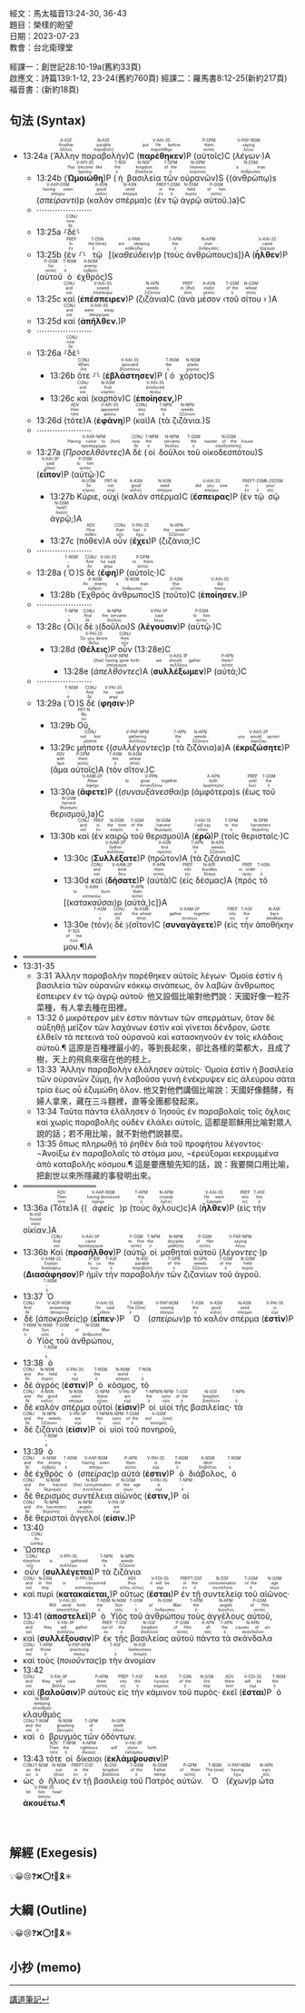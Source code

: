 經文：馬太福音13:24-30, 36-43   
題目：榮樣的盼望   
日期：2023-07-23   
教會：台北衛理堂   

經課一：創世記28:10-19a(舊約33頁)  
啟應文：詩篇139:1-12, 23-24(舊約760頁) 
經課二：羅馬書8:12-25(新約217頁)
福音書：(新約18頁)

## 句法 (Syntax)


- 13:24a (<RUBY><ruby><ruby>Ἄλλην<rt>ἄλλος</rt></ruby><rt>Another</rt></ruby><rt>A-ASF</rt></RUBY> <RUBY><ruby><ruby>παραβολὴν<rt>παραβολή</rt></ruby><rt>parable</rt></ruby><rt>N-ASF</rt></RUBY>)C (<RUBY><ruby><ruby><strong><strong>παρέθηκεν</strong></strong><rt>παρατίθημι</rt></ruby><rt>put He before</rt></ruby><rt>V-AAI-3S</rt></RUBY>)P (<RUBY><ruby><ruby>αὐτοῖς<rt>αὐτός</rt></ruby><rt>them</rt></ruby><rt>P-DPM</rt></RUBY>)C (<RUBY><ruby><ruby><em><em>λέγων·</em></em><rt>λέγω</rt></ruby><rt>saying</rt></ruby><rt>V-PAP-NSM</rt></RUBY>)A 
	- 13:24b (<RUBY><ruby><ruby><strong><strong>Ὡμοιώθη</strong></strong><rt>ὁμοιόω</rt></ruby><rt>Has become like</rt></ruby><rt>V-API-3S</rt></RUBY>)P (<RUBY><ruby><ruby>ἡ<rt>ὁ</rt></ruby><rt>the</rt></ruby><rt>T-NSF</rt></RUBY> <RUBY><ruby><ruby>βασιλεία<rt>βασιλεία</rt></ruby><rt>kingdom</rt></ruby><rt>N-NSF</rt></RUBY> <RUBY><ruby><ruby>τῶν<rt>ὁ</rt></ruby><rt>of the</rt></ruby><rt>T-GPM</rt></RUBY> <RUBY><ruby><ruby>οὐρανῶν<rt>οὐρανός</rt></ruby><rt>heavens</rt></ruby><rt>N-GPM</rt></RUBY>)S {(<RUBY><ruby><ruby>ἀνθρώπῳ<rt>ἄνθρωπος</rt></ruby><rt>a man</rt></ruby><rt>N-DSM</rt></RUBY>)s (<RUBY><ruby><ruby><em><em>σπείραντι</em></em><rt>σπείρω</rt></ruby><rt>having sown</rt></ruby><rt>V-AAP-DSM</rt></RUBY>)p (<RUBY><ruby><ruby>καλὸν<rt>καλός</rt></ruby><rt>good</rt></ruby><rt>A-ASN</rt></RUBY> <RUBY><ruby><ruby>σπέρμα<rt>σπέρμα</rt></ruby><rt>seed</rt></ruby><rt>N-ASN</rt></RUBY>)c (<RUBY><ruby><ruby>ἐν<rt>ἐν</rt></ruby><rt>in</rt></ruby><rt>PREP</rt></RUBY> <RUBY><ruby><ruby>τῷ<rt>ὁ</rt></ruby><rt>the</rt></ruby><rt>T-DSM</rt></RUBY> <RUBY><ruby><ruby>ἀγρῷ<rt>ἀγρός</rt></ruby><rt>field</rt></ruby><rt>N-DSM</rt></RUBY> <RUBY><ruby><ruby>αὐτοῦ.<rt>αὐτός</rt></ruby><rt>of him</rt></ruby><rt>P-GSM</rt></RUBY>)a}C 
	- ⋯⋯⋯⋯⋯⋯⋯
	- 13:25a ⸉<RUBY><ruby><ruby>δὲ<rt>δέ</rt></ruby><rt>now</rt></ruby><rt>CONJ</rt></RUBY>⸊
	- 13:25b {<RUBY><ruby><ruby>ἐν<rt>ἐν</rt></ruby><rt>In</rt></ruby><rt>PREP</rt></RUBY> ⸉⸊ <RUBY><ruby><ruby>τῷ<rt>ὁ</rt></ruby><rt>the [time]</rt></ruby><rt>T-DSN</rt></RUBY> [(<RUBY><ruby><ruby><em>καθεύδειν</em><rt>καθεύδω</rt></ruby><rt>are sleeping</rt></ruby><rt>V-PAN</rt></RUBY>)p (<RUBY><ruby><ruby>τοὺς<rt>ὁ</rt></ruby><rt>the</rt></ruby><rt>T-APM</rt></RUBY> <RUBY><ruby><ruby>ἀνθρώπους<rt>ἄνθρωπος</rt></ruby><rt>men</rt></ruby><rt>N-APM</rt></RUBY>)s]}A (<RUBY><ruby><ruby><strong><strong>ἦλθεν</strong></strong><rt>ἔρχομαι</rt></ruby><rt>came</rt></ruby><rt>V-AAI-3S</rt></RUBY>)P (<RUBY><ruby><ruby>αὐτοῦ<rt>αὐτός</rt></ruby><rt>his</rt></ruby><rt>P-GSM</rt></RUBY> <RUBY><ruby><ruby>ὁ<rt>ὁ</rt></ruby><rt>-</rt></ruby><rt>T-NSM</rt></RUBY> <RUBY><ruby><ruby>ἐχθρὸς<rt>ἐχθρός</rt></ruby><rt>enemy</rt></ruby><rt>A-NSM</rt></RUBY>)S
	- 13:25c <RUBY><ruby><ruby>καὶ<rt>καί</rt></ruby><rt>and</rt></ruby><rt>CONJ</rt></RUBY> (<RUBY><ruby><ruby><strong><strong>ἐπέσπειρεν</strong></strong><rt>ἐπισπείρω</rt></ruby><rt>sowed</rt></ruby><rt>V-AAI-3S</rt></RUBY>)P (<RUBY><ruby><ruby>ζιζάνια<rt>ζιζάνιον</rt></ruby><rt>weeds</rt></ruby><rt>N-APN</rt></RUBY>)C (<RUBY><ruby><ruby>ἀνὰ<rt>ἀνά</rt></ruby><rt>in [the]</rt></ruby><rt>PREP</rt></RUBY> <RUBY><ruby><ruby>μέσον<rt>μέσος</rt></ruby><rt>midst</rt></ruby><rt>A-ASN</rt></RUBY> ‹<RUBY><ruby><ruby>τοῦ<rt>ὁ</rt></ruby><rt>of the</rt></ruby><rt>T-GSM</rt></RUBY> <RUBY><ruby><ruby>σίτου<rt>σῖτος</rt></ruby><rt>wheat</rt></ruby><rt>N-GSM</rt></RUBY> › )A
	- 13:25d <RUBY><ruby><ruby>καὶ<rt>καί</rt></ruby><rt>and</rt></ruby><rt>CONJ</rt></RUBY> (<RUBY><ruby><ruby><strong><strong>ἀπῆλθεν.</strong></strong><rt>ἀπέρχομαι</rt></ruby><rt>went away</rt></ruby><rt>V-AAI-3S</rt></RUBY>)P 
	- ⋯⋯⋯⋯⋯⋯⋯
	- 13:26a ⸉<RUBY><ruby><ruby>δὲ<rt>δέ</rt></ruby><rt>now</rt></ruby><rt>CONJ</rt></RUBY>⸊
		- 13:26b <RUBY><ruby><ruby>ὅτε<rt>ὅτε</rt></ruby><rt>When</rt></ruby><rt>CONJ</rt></RUBY> ⸉⸊ (<RUBY><ruby><ruby><strong><strong>ἐβλάστησεν</strong></strong><rt>βλαστάνω</rt></ruby><rt>sprouted</rt></ruby><rt>V-AAI-3S</rt></RUBY>)P (<RUBY><ruby><ruby>ὁ<rt>ὁ</rt></ruby><rt>the</rt></ruby><rt>T-NSM</rt></RUBY> <RUBY><ruby><ruby>χόρτος<rt>χόρτος</rt></ruby><rt>plants</rt></ruby><rt>N-NSM</rt></RUBY>)S
		- 13:26c <RUBY><ruby><ruby>καὶ<rt>καί</rt></ruby><rt>and</rt></ruby><rt>CONJ</rt></RUBY> (<RUBY><ruby><ruby>καρπὸν<rt>καρπός</rt></ruby><rt>fruit</rt></ruby><rt>N-ASM</rt></RUBY>)C (<RUBY><ruby><ruby><strong><strong>ἐποίησεν,</strong></strong><rt>ποιέω</rt></ruby><rt>produced</rt></ruby><rt>V-AAI-3S</rt></RUBY>)P 
	- 13:26d (<RUBY><ruby><ruby>τότε<rt>τότε</rt></ruby><rt>then</rt></ruby><rt>ADV</rt></RUBY>)A (<RUBY><ruby><ruby><strong><strong>ἐφάνη</strong></strong><rt>φαίνω</rt></ruby><rt>appeared</rt></ruby><rt>V-API-3S</rt></RUBY>)P (<RUBY><ruby><ruby>καὶ<rt>καί</rt></ruby><rt>also</rt></ruby><rt>CONJ</rt></RUBY>)A (<RUBY><ruby><ruby>τὰ<rt>ὁ</rt></ruby><rt>the</rt></ruby><rt>T-NPN</rt></RUBY> <RUBY><ruby><ruby>ζιζάνια.<rt>ζιζάνιον</rt></ruby><rt>weeds</rt></ruby><rt>N-NPN</rt></RUBY>)S
	- ⋯⋯⋯⋯⋯⋯⋯
	- 13:27a (<RUBY><ruby><ruby><em>Προσελθόντες</em><rt>προσέρχομαι</rt></ruby><rt>Having come to [him]</rt></ruby><rt>V-AAP-NPM</rt></RUBY>)A <RUBY><ruby><ruby>δὲ<rt>δέ</rt></ruby><rt>now</rt></ruby><rt>CONJ</rt></RUBY> (<RUBY><ruby><ruby>οἱ<rt>ὁ</rt></ruby><rt>the</rt></ruby><rt>T-NPM</rt></RUBY> <RUBY><ruby><ruby>δοῦλοι<rt>δοῦλος</rt></ruby><rt>servants</rt></ruby><rt>N-NPM</rt></RUBY> <RUBY><ruby><ruby>τοῦ<rt>ὁ</rt></ruby><rt>the</rt></ruby><rt>T-GSM</rt></RUBY> <RUBY><ruby><ruby>οἰκοδεσπότου<rt>οἰκοδεσπότης</rt></ruby><rt>master of the house</rt></ruby><rt>N-GSM</rt></RUBY>)S (<RUBY><ruby><ruby><strong><strong>εἶπον</strong></strong><rt>εἶπον</rt></ruby><rt>said</rt></ruby><rt>V-AAI-3P</rt></RUBY>)P (<RUBY><ruby><ruby>αὐτῷ·<rt>αὐτός</rt></ruby><rt>to him</rt></ruby><rt>P-DSM</rt></RUBY>)C 
		- 13:27b <RUBY><ruby><ruby>Κύριε,<rt>κύριος</rt></ruby><rt>Sir</rt></ruby><rt>N-VSM</rt></RUBY> <RUBY><ruby><ruby>οὐχὶ<rt>οὐχί</rt></ruby><rt>not</rt></ruby><rt>PRT-N</rt></RUBY> (<RUBY><ruby><ruby>καλὸν<rt>καλός</rt></ruby><rt>good</rt></ruby><rt>A-ASN</rt></RUBY> <RUBY><ruby><ruby>σπέρμα<rt>σπέρμα</rt></ruby><rt>seed</rt></ruby><rt>N-ASN</rt></RUBY>)C (<RUBY><ruby><ruby><strong><strong>ἔσπειρας</strong></strong><rt>σπείρω</rt></ruby><rt>did you sow</rt></ruby><rt>V-AAI-2S</rt></RUBY>)P (<RUBY><ruby><ruby>ἐν<rt>ἐν</rt></ruby><rt>in</rt></ruby><rt>PREP</rt></RUBY> <RUBY><ruby><ruby>τῷ<rt>ὁ</rt></ruby><rt>-</rt></ruby><rt>T-DSM</rt></RUBY> <RUBY><ruby><ruby>σῷ<rt>σός</rt></ruby><rt>your</rt></ruby><rt>S-2SDSM</rt></RUBY> <RUBY><ruby><ruby>ἀγρῷ;<rt>ἀγρός</rt></ruby><rt>field?</rt></ruby><rt>N-DSM</rt></RUBY>)A 
		- 13:27c (<RUBY><ruby><ruby>πόθεν<rt>πόθεν</rt></ruby><rt>How</rt></ruby><rt>ADV</rt></RUBY>)A <RUBY><ruby><ruby>οὖν<rt>οὖν</rt></ruby><rt>then</rt></ruby><rt>CONJ</rt></RUBY> (<RUBY><ruby><ruby><strong><strong>ἔχει</strong></strong><rt>ἔχω</rt></ruby><rt>has it</rt></ruby><rt>V-PAI-3S</rt></RUBY>)P (<RUBY><ruby><ruby>ζιζάνια;<rt>ζιζάνιον</rt></ruby><rt>the weeds?</rt></ruby><rt>N-APN</rt></RUBY>)C
	- ⋯⋯⋯⋯⋯⋯⋯
	- 13:28a (<RUBY><ruby><ruby>Ὁ<rt>ὁ</rt></ruby><rt>-</rt></ruby><rt>T-NSM</rt></RUBY>)S <RUBY><ruby><ruby>δὲ<rt>δέ</rt></ruby><rt>And</rt></ruby><rt>CONJ</rt></RUBY> (<RUBY><ruby><ruby><strong><strong>ἔφη</strong></strong><rt>φημί</rt></ruby><rt>he said</rt></ruby><rt>V-IAI-3S</rt></RUBY>)P (<RUBY><ruby><ruby>αὐτοῖς·<rt>αὐτός</rt></ruby><rt>to them</rt></ruby><rt>P-DPM</rt></RUBY>)C 
		- 13:28b (<RUBY><ruby><ruby>Ἐχθρὸς<rt>ἐχθρός</rt></ruby><rt>An enemy</rt></ruby><rt>A-NSM</rt></RUBY> <RUBY><ruby><ruby>ἄνθρωπος<rt>ἄνθρωπος</rt></ruby><rt>a man</rt></ruby><rt>N-NSM</rt></RUBY>)S (<RUBY><ruby><ruby>τοῦτο<rt>οὗτος</rt></ruby><rt>this</rt></ruby><rt>D-ASN</rt></RUBY>)C (<RUBY><ruby><ruby><strong><strong>ἐποίησεν.</strong></strong><rt>ποιέω</rt></ruby><rt>did</rt></ruby><rt>V-AAI-3S</rt></RUBY>)P 
	- ⋯⋯⋯⋯⋯⋯⋯
	- 13:28c (<RUBY><ruby><ruby>Οἱ<rt>ὁ</rt></ruby><rt>-</rt></ruby><rt>T-NPM</rt></RUBY>)⦇ <RUBY><ruby><ruby>δὲ<rt>δέ</rt></ruby><rt>And</rt></ruby><rt>CONJ</rt></RUBY> ⦈(<RUBY><ruby><ruby>δοῦλοι<rt>δοῦλος</rt></ruby><rt>the servants</rt></ruby><rt>N-NPM</rt></RUBY>)S (<RUBY><ruby><ruby><strong><strong>λέγουσιν</strong></strong><rt>λέγω</rt></ruby><rt>said</rt></ruby><rt>V-PAI-3P</rt></RUBY>)P (<RUBY><ruby><ruby>αὐτῷ·<rt>αὐτός</rt></ruby><rt>to him</rt></ruby><rt>P-DSM</rt></RUBY>)C 
		- 13:28d (<RUBY><ruby><ruby><strong><strong>Θέλεις</strong></strong><rt>θέλω</rt></ruby><rt>Do you desire</rt></ruby><rt>V-PAI-2S</rt></RUBY>)P <RUBY><ruby><ruby>οὖν<rt>οὖν</rt></ruby><rt>then</rt></ruby><rt>CONJ</rt></RUBY> (13:28e)C
			- 13:28e (<RUBY><ruby><ruby><em>ἀπελθόντες</em><rt>ἀπέρχομαι</rt></ruby><rt>[that] having gone forth</rt></ruby><rt>V-AAP-NPM</rt></RUBY>)A (<RUBY><ruby><ruby><strong><strong>συλλέξωμεν</strong></strong><rt>συλλέγω</rt></ruby><rt>we should gather</rt></ruby><rt>V-AAS-1P</rt></RUBY>)P (<RUBY><ruby><ruby>αὐτά;<rt>αὐτός</rt></ruby><rt>them?</rt></ruby><rt>P-APN</rt></RUBY>)C
	- ⋯⋯⋯⋯⋯⋯⋯
	- 13:29a (<RUBY><ruby><ruby>Ὁ<rt>ὁ</rt></ruby><rt>-</rt></ruby><rt>T-NSM</rt></RUBY>)S <RUBY><ruby><ruby>δέ<rt>δέ</rt></ruby><rt>And</rt></ruby><rt>CONJ</rt></RUBY> (<RUBY><ruby><ruby><strong><strong>φησιν·</strong></strong><rt>φημί</rt></ruby><rt>he said</rt></ruby><rt>V-PAI-3S</rt></RUBY>)P 
		- 13:29b <RUBY><ruby><ruby>Οὔ,<rt>οὐ</rt></ruby><rt>No</rt></ruby><rt>PRT-N</rt></RUBY> 
		- 13:29c <RUBY><ruby><ruby>μήποτε<rt>μήποτε</rt></ruby><rt>not lest</rt></ruby><rt>CONJ</rt></RUBY> {(<RUBY><ruby><ruby><em><em>συλλέγοντες</em></em><rt>συλλέγω</rt></ruby><rt>gathering</rt></ruby><rt>V-PAP-NPM</rt></RUBY>)p (<RUBY><ruby><ruby>τὰ<rt>ὁ</rt></ruby><rt>the</rt></ruby><rt>T-APN</rt></RUBY> <RUBY><ruby><ruby>ζιζάνια<rt>ζιζάνιον</rt></ruby><rt>weeds</rt></ruby><rt>N-APN</rt></RUBY>)a}A (<RUBY><ruby><ruby><strong><strong>ἐκριζώσητε</strong></strong><rt>ἐκριζόω</rt></ruby><rt>you would uproot</rt></ruby><rt>V-AAS-2P</rt></RUBY>)P (<RUBY><ruby><ruby>ἅμα<rt>ἅμα</rt></ruby><rt>with</rt></ruby><rt>ADV</rt></RUBY> <RUBY><ruby><ruby>αὐτοῖς<rt>αὐτός</rt></ruby><rt>them</rt></ruby><rt>P-DPM</rt></RUBY>)A (<RUBY><ruby><ruby>τὸν<rt>ὁ</rt></ruby><rt>the</rt></ruby><rt>T-ASM</rt></RUBY> <RUBY><ruby><ruby>σῖτον.<rt>σῖτος</rt></ruby><rt>wheat</rt></ruby><rt>N-ASM</rt></RUBY>)C
		- 13:30a (<RUBY><ruby><ruby><strong><strong>ἄφετε</strong></strong><rt>ἀφίημι</rt></ruby><rt>Allow</rt></ruby><rt>V-AAM-2P</rt></RUBY>)P {(<RUBY><ruby><ruby><em>συναυξάνεσθαι</em><rt>συναυξάνω</rt></ruby><rt>to grow together</rt></ruby><rt>V-PPN</rt></RUBY>)p (<RUBY><ruby><ruby>ἀμφότερα<rt>ἀμφότερος</rt></ruby><rt>both</rt></ruby><rt>A-APN</rt></RUBY>)s (<RUBY><ruby><ruby>ἕως<rt>ἕως</rt></ruby><rt>until</rt></ruby><rt>PREP</rt></RUBY> <RUBY><ruby><ruby>τοῦ<rt>ὁ</rt></ruby><rt>the</rt></ruby><rt>T-GSM</rt></RUBY> <RUBY><ruby><ruby>θερισμοῦ,<rt>θερισμός</rt></ruby><rt>harvest</rt></ruby><rt>N-GSM</rt></RUBY>)a}C
		- 13:30b <RUBY><ruby><ruby>καὶ<rt>καί</rt></ruby><rt>and</rt></ruby><rt>CONJ</rt></RUBY> (<RUBY><ruby><ruby>ἐν<rt>ἐν</rt></ruby><rt>in</rt></ruby><rt>PREP</rt></RUBY> <RUBY><ruby><ruby>καιρῷ<rt>καιρός</rt></ruby><rt>the time</rt></ruby><rt>N-DSM</rt></RUBY> <RUBY><ruby><ruby>τοῦ<rt>ὁ</rt></ruby><rt>of the</rt></ruby><rt>T-GSM</rt></RUBY> <RUBY><ruby><ruby>θερισμοῦ<rt>θερισμός</rt></ruby><rt>harvest</rt></ruby><rt>N-GSM</rt></RUBY>)A (<RUBY><ruby><ruby><strong><strong>ἐρῶ</strong></strong><rt>εἶπον</rt></ruby><rt>I will say</rt></ruby><rt>V-FAI-1S</rt></RUBY>)P (<RUBY><ruby><ruby>τοῖς<rt>ὁ</rt></ruby><rt>to the</rt></ruby><rt>T-DPM</rt></RUBY> <RUBY><ruby><ruby>θερισταῖς·<rt>θεριστής</rt></ruby><rt>harvesters</rt></ruby><rt>N-DPM</rt></RUBY>)C 
			- 13:30c (<RUBY><ruby><ruby><strong><strong>Συλλέξατε</strong></strong><rt>συλλέγω</rt></ruby><rt>Gather</rt></ruby><rt>V-AAM-2P</rt></RUBY>)P (<RUBY><ruby><ruby>πρῶτον<rt>πρῶτος</rt></ruby><rt>first</rt></ruby><rt>A-ASN</rt></RUBY>)A (<RUBY><ruby><ruby>τὰ<rt>ὁ</rt></ruby><rt>the</rt></ruby><rt>T-APN</rt></RUBY> <RUBY><ruby><ruby>ζιζάνια<rt>ζιζάνιον</rt></ruby><rt>weeds</rt></ruby><rt>N-APN</rt></RUBY>)C
			- 13:30d <RUBY><ruby><ruby>καὶ<rt>καί</rt></ruby><rt>and</rt></ruby><rt>CONJ</rt></RUBY> (<RUBY><ruby><ruby><strong><strong>δήσατε</strong></strong><rt>δέω</rt></ruby><rt>bind</rt></ruby><rt>V-AAM-2P</rt></RUBY>)P (<RUBY><ruby><ruby>αὐτὰ<rt>αὐτός</rt></ruby><rt>them</rt></ruby><rt>P-APN</rt></RUBY>)C (<RUBY><ruby><ruby>εἰς<rt>εἰς</rt></ruby><rt>into</rt></ruby><rt>PREP</rt></RUBY> <RUBY><ruby><ruby>δέσμας<rt>δέσμη</rt></ruby><rt>bundles</rt></ruby><rt>N-APF</rt></RUBY>)A {<RUBY><ruby><ruby>πρὸς<rt>πρός</rt></ruby><rt>in order</rt></ruby><rt>PREP</rt></RUBY> <RUBY><ruby><ruby>τὸ<rt>ὁ</rt></ruby><rt>-</rt></ruby><rt>T-ASN</rt></RUBY> [(<RUBY><ruby><ruby><em>κατακαῦσαι</em><rt>κατακαίω</rt></ruby><rt>to burn</rt></ruby><rt>V-AAN</rt></RUBY>)p (<RUBY><ruby><ruby>αὐτά,<rt>αὐτός</rt></ruby><rt>them</rt></ruby><rt>P-APN</rt></RUBY>)c]}A
			- 13:30e (<RUBY><ruby><ruby>τὸν<rt>ὁ</rt></ruby><rt>-</rt></ruby><rt>T-ASM</rt></RUBY>)⦇ <RUBY><ruby><ruby>δὲ<rt>δέ</rt></ruby><rt>and</rt></ruby><rt>CONJ</rt></RUBY> ⦈(<RUBY><ruby><ruby>σῖτον<rt>σῖτος</rt></ruby><rt>the wheat</rt></ruby><rt>N-ASM</rt></RUBY>)C (<RUBY><ruby><ruby><strong><strong>συναγάγετε</strong></strong><rt>συνάγω</rt></ruby><rt>gather together</rt></ruby><rt>V-AAM-2P</rt></RUBY>)P (<RUBY><ruby><ruby>εἰς<rt>εἰς</rt></ruby><rt>into</rt></ruby><rt>PREP</rt></RUBY> <RUBY><ruby><ruby>τὴν<rt>ὁ</rt></ruby><rt>the</rt></ruby><rt>T-ASF</rt></RUBY> <RUBY><ruby><ruby>ἀποθήκην<rt>ἀποθήκη</rt></ruby><rt>barn</rt></ruby><rt>N-ASF</rt></RUBY> <RUBY><ruby><ruby>μου.¶<rt>ἐγώ</rt></ruby><rt>of me</rt></ruby><rt>P-1GS</rt></RUBY>)A
- ═════════════
- 13:31-35 
	- 3:31 Ἄλλην παραβολὴν παρέθηκεν αὐτοῖς λέγων· Ὁμοία ἐστὶν ἡ βασιλεία τῶν οὐρανῶν κόκκῳ σινάπεως, ὃν λαβὼν ἄνθρωπος ἔσπειρεν ἐν τῷ ἀγρῷ αὐτοῦ· 他又設個比喻對他們說：天國好像一粒芥菜種，有人拿去種在田裡。 
	- 13:32 ὃ μικρότερον μέν ἐστιν πάντων τῶν σπερμάτων, ὅταν δὲ αὐξηθῇ μεῖζον τῶν λαχάνων ἐστὶν καὶ γίνεται δένδρον, ὥστε ἐλθεῖν τὰ πετεινὰ τοῦ οὐρανοῦ καὶ κατασκηνοῦν ἐν τοῖς κλάδοις αὐτοῦ.¶ 這原是百種裡最小的，等到長起來，卻比各樣的菜都大，且成了樹，天上的飛鳥來宿在他的枝上。 
	- 13:33 Ἄλλην παραβολὴν ἐλάλησεν αὐτοῖς· Ὁμοία ἐστὶν ἡ βασιλεία τῶν οὐρανῶν ζύμῃ, ἣν λαβοῦσα γυνὴ ἐνέκρυψεν εἰς ἀλεύρου σάτα τρία ἕως οὗ ἐζυμώθη ὅλον. 他又對他們講個比喻說：天國好像麵酵，有婦人拿來，藏在三斗麵裡，直等全團都發起來。 
	- 13:34 Ταῦτα πάντα ἐλάλησεν ὁ Ἰησοῦς ἐν παραβολαῖς τοῖς ὄχλοις καὶ χωρὶς παραβολῆς οὐδὲν ἐλάλει αὐτοῖς, 這都是耶穌用比喻對眾人說的話；若不用比喻，就不對他們說甚麼。 
	- 13:35 ὅπως πληρωθῇ τὸ ῥηθὲν διὰ τοῦ προφήτου λέγοντος· ¬Ἀνοίξω ἐν παραβολαῖς τὸ στόμα μου, ¬ἐρεύξομαι κεκρυμμένα ἀπὸ καταβολῆς κόσμου.¶ 這是要應驗先知的話，說：我要開口用比喻，把創世以來所隱藏的事發明出來。 
- ═════════════
- 13:36a (<RUBY><ruby><ruby>Τότε<rt>τότε</rt></ruby><rt>Then</rt></ruby><rt>ADV</rt></RUBY>)A {(<RUBY><ruby><ruby><em><em>ἀφεὶς</em></em><rt>ἀφίημι</rt></ruby><rt>having dismissed</rt></ruby><rt>V-AAP-NSM</rt></RUBY>)p (<RUBY><ruby><ruby>τοὺς<rt>ὁ</rt></ruby><rt>the</rt></ruby><rt>T-APM</rt></RUBY> <RUBY><ruby><ruby>ὄχλους<rt>ὄχλος</rt></ruby><rt>crowds</rt></ruby><rt>N-APM</rt></RUBY>)c}A (<RUBY><ruby><ruby><strong><strong>ἦλθεν</strong></strong><rt>ἔρχομαι</rt></ruby><rt>He went</rt></ruby><rt>V-AAI-3S</rt></RUBY>)P (<RUBY><ruby><ruby>εἰς<rt>εἰς</rt></ruby><rt>into</rt></ruby><rt>PREP</rt></RUBY> <RUBY><ruby><ruby>τὴν<rt>ὁ</rt></ruby><rt>the</rt></ruby><rt>T-ASF</rt></RUBY> <RUBY><ruby><ruby>οἰκίαν.<rt>οἰκία</rt></ruby><rt>house</rt></ruby><rt>N-ASF</rt></RUBY>)A
- 13:36b <RUBY><ruby><ruby>Καὶ<rt>καί</rt></ruby><rt>And</rt></ruby><rt>CONJ</rt></RUBY> (<RUBY><ruby><ruby><strong><strong>προσῆλθον</strong></strong><rt>προσέρχομαι</rt></ruby><rt>came</rt></ruby><rt>V-AAI-3P</rt></RUBY>)P (<RUBY><ruby><ruby>αὐτῷ<rt>αὐτός</rt></ruby><rt>to Him</rt></ruby><rt>P-DSM</rt></RUBY> <RUBY><ruby><ruby>οἱ<rt>ὁ</rt></ruby><rt>the</rt></ruby><rt>T-NPM</rt></RUBY> <RUBY><ruby><ruby>μαθηταὶ<rt>μαθητής</rt></ruby><rt>disciples</rt></ruby><rt>N-NPM</rt></RUBY> <RUBY><ruby><ruby>αὐτοῦ<rt>αὐτός</rt></ruby><rt>of Him</rt></ruby><rt>P-GSM</rt></RUBY> (<RUBY><ruby><ruby><em><em>λέγοντες·</em></em><rt>λέγω</rt></ruby><rt>saying</rt></ruby><rt>V-PAP-NPM</rt></RUBY>)p (<RUBY><ruby><ruby><strong><strong>Διασάφησον</strong></strong><rt>διασαφέω</rt></ruby><rt>Explain</rt></ruby><rt>V-AAM-2S</rt></RUBY>)P <RUBY><ruby><ruby>ἡμῖν<rt>ἐγώ</rt></ruby><rt>to us</rt></ruby><rt>P-1DP</rt></RUBY> <RUBY><ruby><ruby>τὴν<rt>ὁ</rt></ruby><rt>the</rt></ruby><rt>T-ASF</rt></RUBY> <RUBY><ruby><ruby>παραβολὴν<rt>παραβολή</rt></ruby><rt>parable</rt></ruby><rt>N-ASF</rt></RUBY> <RUBY><ruby><ruby>τῶν<rt>ὁ</rt></ruby><rt>of the</rt></ruby><rt>T-GPN</rt></RUBY> <RUBY><ruby><ruby>ζιζανίων<rt>ζιζάνιον</rt></ruby><rt>weeds</rt></ruby><rt>N-GPN</rt></RUBY> <RUBY><ruby><ruby>τοῦ<rt>ὁ</rt></ruby><rt>of the</rt></ruby><rt>T-GSM</rt></RUBY> <RUBY><ruby><ruby>ἀγροῦ.<rt>ἀγρός</rt></ruby><rt>field</rt></ruby><rt>N-GSM</rt></RUBY> 
- 13:37 <RUBY><ruby><ruby>Ὁ<rt>ὁ</rt></ruby><rt>-</rt></ruby><rt>T-NSM</rt></RUBY>
- <RUBY><ruby><ruby>δὲ<rt>δέ</rt></ruby><rt>And</rt></ruby><rt>CONJ</rt></RUBY> (<RUBY><ruby><ruby><em><em>ἀποκριθεὶς</em></em><rt>ἀποκρίνω</rt></ruby><rt>answering</rt></ruby><rt>V-AOP-NSM</rt></RUBY>)p (<RUBY><ruby><ruby><strong><strong>εἶπεν·</strong></strong><rt>εἶπον</rt></ruby><rt>He said</rt></ruby><rt>V-AAI-3S</rt></RUBY>)P <RUBY><ruby><ruby>Ὁ<rt>ὁ</rt></ruby><rt>The [One]</rt></ruby><rt>T-NSM</rt></RUBY> (<RUBY><ruby><ruby><em><em>σπείρων</em></em><rt>σπείρω</rt></ruby><rt>sowing</rt></ruby><rt>V-PAP-NSM</rt></RUBY>)p <RUBY><ruby><ruby>τὸ<rt>ὁ</rt></ruby><rt>the</rt></ruby><rt>T-ASN</rt></RUBY> <RUBY><ruby><ruby>καλὸν<rt>καλός</rt></ruby><rt>good</rt></ruby><rt>A-ASN</rt></RUBY> <RUBY><ruby><ruby>σπέρμα<rt>σπέρμα</rt></ruby><rt>seed</rt></ruby><rt>N-ASN</rt></RUBY> (<RUBY><ruby><ruby><strong><strong>ἐστὶν</strong></strong><rt>εἰμί</rt></ruby><rt>is</rt></ruby><rt>V-PAI-3S</rt></RUBY>)P <RUBY><ruby><ruby>ὁ<rt>ὁ</rt></ruby><rt>the</rt></ruby><rt>T-NSM</rt></RUBY> <RUBY><ruby><ruby>Υἱὸς<rt>υἱός</rt></ruby><rt>Son</rt></ruby><rt>N-NSM</rt></RUBY> <RUBY><ruby><ruby>τοῦ<rt>ὁ</rt></ruby><rt>-</rt></ruby><rt>T-GSM</rt></RUBY> <RUBY><ruby><ruby>ἀνθρώπου,<rt>ἄνθρωπος</rt></ruby><rt>of Man</rt></ruby><rt>N-GSM</rt></RUBY> 
- 13:38 <RUBY><ruby><ruby>ὁ<rt>ὁ</rt></ruby><rt>-</rt></ruby><rt>T-NSM</rt></RUBY>
- <RUBY><ruby><ruby>δὲ<rt>δέ</rt></ruby><rt>and</rt></ruby><rt>CONJ</rt></RUBY> <RUBY><ruby><ruby>ἀγρός<rt>ἀγρός</rt></ruby><rt>the field</rt></ruby><rt>N-NSM</rt></RUBY> (<RUBY><ruby><ruby><strong><strong>ἐστιν</strong></strong><rt>εἰμί</rt></ruby><rt>is</rt></ruby><rt>V-PAI-3S</rt></RUBY>)P <RUBY><ruby><ruby>ὁ<rt>ὁ</rt></ruby><rt>the</rt></ruby><rt>T-NSM</rt></RUBY> <RUBY><ruby><ruby>κόσμος,<rt>κόσμος</rt></ruby><rt>world</rt></ruby><rt>N-NSM</rt></RUBY> <RUBY><ruby><ruby>τὸ<rt>ὁ</rt></ruby><rt>-</rt></ruby><rt>T-NSN</rt></RUBY>
- <RUBY><ruby><ruby>δὲ<rt>δέ</rt></ruby><rt>and</rt></ruby><rt>CONJ</rt></RUBY> <RUBY><ruby><ruby>καλὸν<rt>καλός</rt></ruby><rt>the good</rt></ruby><rt>A-NSN</rt></RUBY> <RUBY><ruby><ruby>σπέρμα<rt>σπέρμα</rt></ruby><rt>seed</rt></ruby><rt>N-NSN</rt></RUBY> <RUBY><ruby><ruby>οὗτοί<rt>οὗτος</rt></ruby><rt>these</rt></ruby><rt>D-NPM</rt></RUBY> (<RUBY><ruby><ruby><strong><strong>εἰσιν</strong></strong><rt>εἰμί</rt></ruby><rt>are</rt></ruby><rt>V-PAI-3P</rt></RUBY>)P <RUBY><ruby><ruby>οἱ<rt>ὁ</rt></ruby><rt>the</rt></ruby><rt>T-NPM</rt></RUBY> <RUBY><ruby><ruby>υἱοὶ<rt>υἱός</rt></ruby><rt>sons</rt></ruby><rt>N-NPM</rt></RUBY> <RUBY><ruby><ruby>τῆς<rt>ὁ</rt></ruby><rt>of the</rt></ruby><rt>T-GSF</rt></RUBY> <RUBY><ruby><ruby>βασιλείας·<rt>βασιλεία</rt></ruby><rt>kingdom</rt></ruby><rt>N-GSF</rt></RUBY> <RUBY><ruby><ruby>τὰ<rt>ὁ</rt></ruby><rt>-</rt></ruby><rt>T-NPN</rt></RUBY>
- <RUBY><ruby><ruby>δὲ<rt>δέ</rt></ruby><rt>and</rt></ruby><rt>CONJ</rt></RUBY> <RUBY><ruby><ruby>ζιζάνιά<rt>ζιζάνιον</rt></ruby><rt>the weeds</rt></ruby><rt>N-NPN</rt></RUBY> (<RUBY><ruby><ruby><strong><strong>εἰσιν</strong></strong><rt>εἰμί</rt></ruby><rt>are</rt></ruby><rt>V-PAI-3P</rt></RUBY>)P <RUBY><ruby><ruby>οἱ<rt>ὁ</rt></ruby><rt>the</rt></ruby><rt>T-NPM</rt></RUBY> <RUBY><ruby><ruby>υἱοὶ<rt>υἱός</rt></ruby><rt>sons</rt></ruby><rt>N-NPM</rt></RUBY> <RUBY><ruby><ruby>τοῦ<rt>ὁ</rt></ruby><rt>of the</rt></ruby><rt>T-GSM</rt></RUBY> <RUBY><ruby><ruby>πονηροῦ,<rt>πονηρός</rt></ruby><rt>evil [one]</rt></ruby><rt>A-GSM</rt></RUBY> 
- 13:39 <RUBY><ruby><ruby>ὁ<rt>ὁ</rt></ruby><rt>-</rt></ruby><rt>T-NSM</rt></RUBY>
- <RUBY><ruby><ruby>δὲ<rt>δέ</rt></ruby><rt>and</rt></ruby><rt>CONJ</rt></RUBY> <RUBY><ruby><ruby>ἐχθρὸς<rt>ἐχθρός</rt></ruby><rt>the enemy</rt></ruby><rt>A-NSM</rt></RUBY> <RUBY><ruby><ruby>ὁ<rt>ὁ</rt></ruby><rt>-</rt></ruby><rt>T-NSM</rt></RUBY> (<RUBY><ruby><ruby><em><em>σπείρας</em></em><rt>σπείρω</rt></ruby><rt>having sown</rt></ruby><rt>V-AAP-NSM</rt></RUBY>)p <RUBY><ruby><ruby>αὐτά<rt>αὐτός</rt></ruby><rt>them</rt></ruby><rt>P-APN</rt></RUBY> (<RUBY><ruby><ruby><strong><strong>ἐστιν</strong></strong><rt>εἰμί</rt></ruby><rt>is</rt></ruby><rt>V-PAI-3S</rt></RUBY>)P <RUBY><ruby><ruby>ὁ<rt>ὁ</rt></ruby><rt>the</rt></ruby><rt>T-NSM</rt></RUBY> <RUBY><ruby><ruby>διάβολος,<rt>διάβολος</rt></ruby><rt>devil</rt></ruby><rt>A-NSM</rt></RUBY> <RUBY><ruby><ruby>ὁ<rt>ὁ</rt></ruby><rt>-</rt></ruby><rt>T-NSM</rt></RUBY>
- <RUBY><ruby><ruby>δὲ<rt>δέ</rt></ruby><rt>and</rt></ruby><rt>CONJ</rt></RUBY> <RUBY><ruby><ruby>θερισμὸς<rt>θερισμός</rt></ruby><rt>the harvest</rt></ruby><rt>N-NSM</rt></RUBY> <RUBY><ruby><ruby>συντέλεια<rt>συντέλεια</rt></ruby><rt>[the] consummation</rt></ruby><rt>N-NSF</rt></RUBY> <RUBY><ruby><ruby>αἰῶνός<rt>αἰών</rt></ruby><rt>of the age</rt></ruby><rt>N-GSM</rt></RUBY> (<RUBY><ruby><ruby><strong><strong>ἐστιν,</strong></strong><rt>εἰμί</rt></ruby><rt>is</rt></ruby><rt>V-PAI-3S</rt></RUBY>)P <RUBY><ruby><ruby>οἱ<rt>ὁ</rt></ruby><rt>-</rt></ruby><rt>T-NPM</rt></RUBY>
- <RUBY><ruby><ruby>δὲ<rt>δέ</rt></ruby><rt>and</rt></ruby><rt>CONJ</rt></RUBY> <RUBY><ruby><ruby>θερισταὶ<rt>θεριστής</rt></ruby><rt>the harvesters</rt></ruby><rt>N-NPM</rt></RUBY> <RUBY><ruby><ruby>ἄγγελοί<rt>ἄγγελος</rt></ruby><rt>angels</rt></ruby><rt>N-NPM</rt></RUBY> (<RUBY><ruby><ruby><strong><strong>εἰσιν.</strong></strong><rt>εἰμί</rt></ruby><rt>are</rt></ruby><rt>V-PAI-3P</rt></RUBY>)P 
- 13:40
- <RUBY><ruby><ruby>Ὥσπερ<rt>ὥσπερ</rt></ruby><rt>As</rt></ruby><rt>CONJ</rt></RUBY>
- <RUBY><ruby><ruby>οὖν<rt>οὖν</rt></ruby><rt>therefore</rt></ruby><rt>CONJ</rt></RUBY> (<RUBY><ruby><ruby><strong><strong>συλλέγεται</strong></strong><rt>συλλέγω</rt></ruby><rt>is gathered</rt></ruby><rt>V-PPI-3S</rt></RUBY>)P <RUBY><ruby><ruby>τὰ<rt>ὁ</rt></ruby><rt>the</rt></ruby><rt>T-NPN</rt></RUBY> <RUBY><ruby><ruby>ζιζάνια<rt>ζιζάνιον</rt></ruby><rt>weeds</rt></ruby><rt>N-NPN</rt></RUBY>
- <RUBY><ruby><ruby>καὶ<rt>καί</rt></ruby><rt>and</rt></ruby><rt>CONJ</rt></RUBY> <RUBY><ruby><ruby>πυρὶ<rt>πῦρ</rt></ruby><rt>in fire</rt></ruby><rt>N-DSN</rt></RUBY> (<RUBY><ruby><ruby><strong><strong>κατακαίεται,</strong></strong><rt>κατακαίω</rt></ruby><rt>is consumed</rt></ruby><rt>V-PPI-3S</rt></RUBY>)P <RUBY><ruby><ruby>οὕτως<rt>οὕτω, οὕτως</rt></ruby><rt>thus</rt></ruby><rt>ADV</rt></RUBY> (<RUBY><ruby><ruby><strong><strong>ἔσται</strong></strong><rt>εἰμί</rt></ruby><rt>it will be</rt></ruby><rt>V-FDI-3S</rt></RUBY>)P <RUBY><ruby><ruby>ἐν<rt>ἐν</rt></ruby><rt>in</rt></ruby><rt>PREP</rt></RUBY> <RUBY><ruby><ruby>τῇ<rt>ὁ</rt></ruby><rt>the</rt></ruby><rt>T-DSF</rt></RUBY> <RUBY><ruby><ruby>συντελείᾳ<rt>συντέλεια</rt></ruby><rt>consummation</rt></ruby><rt>N-DSF</rt></RUBY> <RUBY><ruby><ruby>τοῦ<rt>ὁ</rt></ruby><rt>of the</rt></ruby><rt>T-GSM</rt></RUBY> <RUBY><ruby><ruby>αἰῶνος·<rt>αἰών</rt></ruby><rt>age</rt></ruby><rt>N-GSM</rt></RUBY> 
- 13:41 (<RUBY><ruby><ruby><strong><strong>ἀποστελεῖ</strong></strong><rt>ἀποστέλλω</rt></ruby><rt>Will send forth</rt></ruby><rt>V-FAI-3S</rt></RUBY>)P <RUBY><ruby><ruby>ὁ<rt>ὁ</rt></ruby><rt>the</rt></ruby><rt>T-NSM</rt></RUBY> <RUBY><ruby><ruby>Υἱὸς<rt>υἱός</rt></ruby><rt>Son</rt></ruby><rt>N-NSM</rt></RUBY> <RUBY><ruby><ruby>τοῦ<rt>ὁ</rt></ruby><rt>-</rt></ruby><rt>T-GSM</rt></RUBY> <RUBY><ruby><ruby>ἀνθρώπου<rt>ἄνθρωπος</rt></ruby><rt>of Man</rt></ruby><rt>N-GSM</rt></RUBY> <RUBY><ruby><ruby>τοὺς<rt>ὁ</rt></ruby><rt>the</rt></ruby><rt>T-APM</rt></RUBY> <RUBY><ruby><ruby>ἀγγέλους<rt>ἄγγελος</rt></ruby><rt>angels</rt></ruby><rt>N-APM</rt></RUBY> <RUBY><ruby><ruby>αὐτοῦ,<rt>αὐτός</rt></ruby><rt>of Him</rt></ruby><rt>P-GSM</rt></RUBY>
- <RUBY><ruby><ruby>καὶ<rt>καί</rt></ruby><rt>and</rt></ruby><rt>CONJ</rt></RUBY> (<RUBY><ruby><ruby><strong><strong>συλλέξουσιν</strong></strong><rt>συλλέγω</rt></ruby><rt>they will gather</rt></ruby><rt>V-FAI-3P</rt></RUBY>)P <RUBY><ruby><ruby>ἐκ<rt>ἐκ</rt></ruby><rt>out of</rt></ruby><rt>PREP</rt></RUBY> <RUBY><ruby><ruby>τῆς<rt>ὁ</rt></ruby><rt>the</rt></ruby><rt>T-GSF</rt></RUBY> <RUBY><ruby><ruby>βασιλείας<rt>βασιλεία</rt></ruby><rt>kingdom</rt></ruby><rt>N-GSF</rt></RUBY> <RUBY><ruby><ruby>αὐτοῦ<rt>αὐτός</rt></ruby><rt>of Him</rt></ruby><rt>P-GSM</rt></RUBY> <RUBY><ruby><ruby>πάντα<rt>πᾶς</rt></ruby><rt>all</rt></ruby><rt>A-APN</rt></RUBY> <RUBY><ruby><ruby>τὰ<rt>ὁ</rt></ruby><rt>the</rt></ruby><rt>T-APN</rt></RUBY> <RUBY><ruby><ruby>σκάνδαλα<rt>σκάνδαλον</rt></ruby><rt>causes of sin</rt></ruby><rt>N-APN</rt></RUBY>
- <RUBY><ruby><ruby>καὶ<rt>καί</rt></ruby><rt>and</rt></ruby><rt>CONJ</rt></RUBY> <RUBY><ruby><ruby>τοὺς<rt>ὁ</rt></ruby><rt>those</rt></ruby><rt>T-APM</rt></RUBY> (<RUBY><ruby><ruby><em><em>ποιοῦντας</em></em><rt>ποιέω</rt></ruby><rt>practicing</rt></ruby><rt>V-PAP-APM</rt></RUBY>)p <RUBY><ruby><ruby>τὴν<rt>ὁ</rt></ruby><rt>-</rt></ruby><rt>T-ASF</rt></RUBY> <RUBY><ruby><ruby>ἀνομίαν<rt>ἀνομία</rt></ruby><rt>lawlessness</rt></ruby><rt>N-ASF</rt></RUBY> 
- 13:42
- <RUBY><ruby><ruby>καὶ<rt>καί</rt></ruby><rt>and</rt></ruby><rt>CONJ</rt></RUBY> (<RUBY><ruby><ruby><strong><strong>βαλοῦσιν</strong></strong><rt>βάλλω</rt></ruby><rt>they will cast</rt></ruby><rt>V-FAI-3P</rt></RUBY>)P <RUBY><ruby><ruby>αὐτοὺς<rt>αὐτός</rt></ruby><rt>them</rt></ruby><rt>P-APM</rt></RUBY> <RUBY><ruby><ruby>εἰς<rt>εἰς</rt></ruby><rt>into</rt></ruby><rt>PREP</rt></RUBY> <RUBY><ruby><ruby>τὴν<rt>ὁ</rt></ruby><rt>the</rt></ruby><rt>T-ASF</rt></RUBY> <RUBY><ruby><ruby>κάμινον<rt>κάμινος</rt></ruby><rt>furnace</rt></ruby><rt>N-ASF</rt></RUBY> <RUBY><ruby><ruby>τοῦ<rt>ὁ</rt></ruby><rt>of the</rt></ruby><rt>T-GSN</rt></RUBY> <RUBY><ruby><ruby>πυρός·<rt>πῦρ</rt></ruby><rt>fire</rt></ruby><rt>N-GSN</rt></RUBY> <RUBY><ruby><ruby>ἐκεῖ<rt>ἐκεῖ</rt></ruby><rt>there</rt></ruby><rt>ADV</rt></RUBY> (<RUBY><ruby><ruby><strong><strong>ἔσται</strong></strong><rt>εἰμί</rt></ruby><rt>will be</rt></ruby><rt>V-FDI-3S</rt></RUBY>)P <RUBY><ruby><ruby>ὁ<rt>ὁ</rt></ruby><rt>the</rt></ruby><rt>T-NSM</rt></RUBY> <RUBY><ruby><ruby>κλαυθμὸς<rt>κλαυθμός</rt></ruby><rt>weeping</rt></ruby><rt>N-NSM</rt></RUBY>
- <RUBY><ruby><ruby>καὶ<rt>καί</rt></ruby><rt>and</rt></ruby><rt>CONJ</rt></RUBY> <RUBY><ruby><ruby>ὁ<rt>ὁ</rt></ruby><rt>the</rt></ruby><rt>T-NSM</rt></RUBY> <RUBY><ruby><ruby>βρυγμὸς<rt>βρυγμός</rt></ruby><rt>gnashing</rt></ruby><rt>N-NSM</rt></RUBY> <RUBY><ruby><ruby>τῶν<rt>ὁ</rt></ruby><rt>of</rt></ruby><rt>T-GPM</rt></RUBY> <RUBY><ruby><ruby>ὀδόντων.<rt>ὀδούς</rt></ruby><rt>teeth</rt></ruby><rt>N-GPM</rt></RUBY> 
- 13:43 <RUBY><ruby><ruby>τότε<rt>τότε</rt></ruby><rt>Then</rt></ruby><rt>ADV</rt></RUBY> <RUBY><ruby><ruby>οἱ<rt>ὁ</rt></ruby><rt>the</rt></ruby><rt>T-NPM</rt></RUBY> <RUBY><ruby><ruby>δίκαιοι<rt>δίκαιος</rt></ruby><rt>righteous</rt></ruby><rt>A-NPM</rt></RUBY> (<RUBY><ruby><ruby><strong><strong>ἐκλάμψουσιν</strong></strong><rt>ἐκλάμπω</rt></ruby><rt>will shine forth</rt></ruby><rt>V-FAI-3P</rt></RUBY>)P
- <RUBY><ruby><ruby>ὡς<rt>ὡς</rt></ruby><rt>as</rt></ruby><rt>CONJ</rt></RUBY> <RUBY><ruby><ruby>ὁ<rt>ὁ</rt></ruby><rt>the</rt></ruby><rt>T-NSM</rt></RUBY> <RUBY><ruby><ruby>ἥλιος<rt>ἥλιος</rt></ruby><rt>sun</rt></ruby><rt>N-NSM</rt></RUBY> <RUBY><ruby><ruby>ἐν<rt>ἐν</rt></ruby><rt>in</rt></ruby><rt>PREP</rt></RUBY> <RUBY><ruby><ruby>τῇ<rt>ὁ</rt></ruby><rt>the</rt></ruby><rt>T-DSF</rt></RUBY> <RUBY><ruby><ruby>βασιλείᾳ<rt>βασιλεία</rt></ruby><rt>kingdom</rt></ruby><rt>N-DSF</rt></RUBY> <RUBY><ruby><ruby>τοῦ<rt>ὁ</rt></ruby><rt>of the</rt></ruby><rt>T-GSM</rt></RUBY> <RUBY><ruby><ruby>Πατρὸς<rt>πατήρ</rt></ruby><rt>Father</rt></ruby><rt>N-GSM</rt></RUBY> <RUBY><ruby><ruby>αὐτῶν.<rt>αὐτός</rt></ruby><rt>of them</rt></ruby><rt>P-GPM</rt></RUBY> <RUBY><ruby><ruby>Ὁ<rt>ὁ</rt></ruby><rt>The [one]</rt></ruby><rt>T-NSM</rt></RUBY> (<RUBY><ruby><ruby><em><em>ἔχων</em></em><rt>ἔχω</rt></ruby><rt>having</rt></ruby><rt>V-PAP-NSM</rt></RUBY>)p <RUBY><ruby><ruby>ὦτα<rt>οὖς</rt></ruby><rt>ears</rt></ruby><rt>N-APN</rt></RUBY> <RUBY><ruby><ruby><strong>ἀκουέτω.¶</strong><rt>ἀκούω</rt></ruby><rt>let him hear!</rt></ruby><rt>V-PAM-3S</rt></RUBY></br></br></br> 

## 解經 (Exegesis)
💡😀😢❓❌⭕❗🎀🎗️✳️


## 大綱 (Outline)
💡😀😢❓❌⭕❗🎀🎗️✳️

## 小抄 (memo)




---


[講道筆記↵](README.md)


